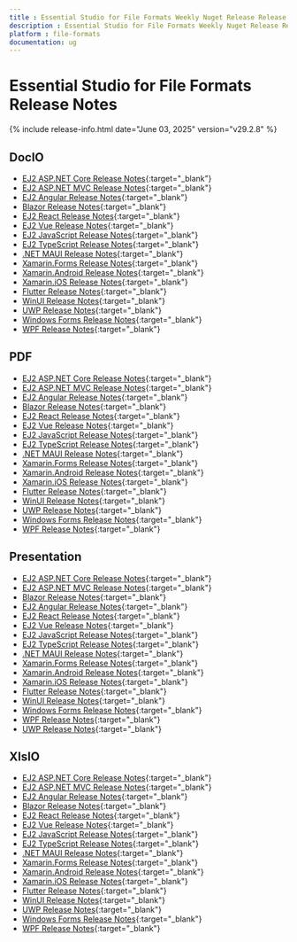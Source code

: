 ```yaml
---
title : Essential Studio for File Formats Weekly Nuget Release Release Notes  
description : Essential Studio for File Formats Weekly Nuget Release Release Notes  
platform : file-formats
documentation: ug
---
```


# Essential Studio for File Formats  Release Notes  

{% include release-info.html date="June 03, 2025" version="v29.2.8" %} 




## DocIO

* [EJ2 ASP.NET Core Release Notes](https://ej2.syncfusion.com/aspnetcore/documentation/release-notes/29.2.8#docio){:target="_blank"}
* [EJ2 ASP.NET MVC Release Notes](https://ej2.syncfusion.com/aspnetmvc/documentation/release-notes/29.2.8#docio){:target="_blank"}
* [EJ2 Angular Release Notes](https://ej2.syncfusion.com/angular/documentation/release-notes/29.2.8#docio){:target="_blank"}
* [Blazor Release Notes](https://blazor.syncfusion.com/documentation/release-notes/29.2.8#docio){:target="_blank"}
* [EJ2 React Release Notes](https://ej2.syncfusion.com/react/documentation/release-notes/29.2.8#docio){:target="_blank"}
* [EJ2 Vue  Release Notes](https://ej2.syncfusion.com/vue/documentation/release-notes/29.2.8#docio){:target="_blank"}
* [EJ2 JavaScript Release Notes](https://ej2.syncfusion.com/javascript/documentation/release-notes/29.2.8#docio){:target="_blank"}
* [EJ2 TypeScript Release Notes](https://ej2.syncfusion.com/documentation/release-notes/29.2.8#docio){:target="_blank"}
* [.NET MAUI Release Notes](/maui/release-notes/v29.2.8#docio){:target="_blank"}
* [Xamarin.Forms Release Notes](/xamarin/release-notes/v29.2.8#docio){:target="_blank"}
* [Xamarin.Android Release Notes](/xamarin-android/release-notes/v29.2.8#docio){:target="_blank"}
* [Xamarin.iOS Release Notes](/xamarin-ios/release-notes/v29.2.8#docio){:target="_blank"}
* [Flutter Release Notes](/flutter/release-notes/v29.2.8#docio){:target="_blank"}
* [WinUI Release Notes](/winui/release-notes/v29.2.8#docio){:target="_blank"}
* [UWP Release Notes](/uwp/release-notes/v29.2.8#docio){:target="_blank"}
* [Windows Forms Release Notes](/windowsforms/release-notes/v29.2.8#docio){:target="_blank"}
* [WPF Release Notes](/wpf/release-notes/v29.2.8#docio){:target="_blank"}



## PDF

* [EJ2 ASP.NET Core Release Notes](https://ej2.syncfusion.com/aspnetcore/documentation/release-notes/29.2.8#pdf){:target="_blank"}
* [EJ2 ASP.NET MVC Release Notes](https://ej2.syncfusion.com/aspnetmvc/documentation/release-notes/29.2.8#pdf){:target="_blank"}
* [EJ2 Angular Release Notes](https://ej2.syncfusion.com/angular/documentation/release-notes/29.2.8#pdf){:target="_blank"}
* [Blazor Release Notes](https://blazor.syncfusion.com/documentation/release-notes/29.2.8#pdf){:target="_blank"}
* [EJ2 React Release Notes](https://ej2.syncfusion.com/react/documentation/release-notes/29.2.8#pdf){:target="_blank"}
* [EJ2 Vue  Release Notes](https://ej2.syncfusion.com/vue/documentation/release-notes/29.2.8#pdf){:target="_blank"}
* [EJ2 JavaScript Release Notes](https://ej2.syncfusion.com/javascript/documentation/release-notes/29.2.8#pdf){:target="_blank"}
* [EJ2 TypeScript Release Notes](https://ej2.syncfusion.com/documentation/release-notes/29.2.8#pdf){:target="_blank"}
* [.NET MAUI Release Notes](/maui/release-notes/v29.2.8#pdf){:target="_blank"}
* [Xamarin.Forms Release Notes](/xamarin/release-notes/v29.2.8#pdf){:target="_blank"}
* [Xamarin.Android Release Notes](/xamarin-android/release-notes/v29.2.8#pdf){:target="_blank"}
* [Xamarin.iOS Release Notes](/xamarin-ios/release-notes/v29.2.8#pdf){:target="_blank"}
* [Flutter Release Notes](/flutter/release-notes/v29.2.8#pdf){:target="_blank"}
* [WinUI Release Notes](/winui/release-notes/v29.2.8#pdf){:target="_blank"}
* [UWP Release Notes](/uwp/release-notes/v29.2.8#pdf){:target="_blank"}
* [Windows Forms Release Notes](/windowsforms/release-notes/v29.2.8#pdf){:target="_blank"}
* [WPF Release Notes](/wpf/release-notes/v29.2.8#pdf){:target="_blank"}


## Presentation

* [EJ2 ASP.NET Core Release Notes](https://ej2.syncfusion.com/aspnetcore/documentation/release-notes/29.2.8#presentation){:target="_blank"}
* [EJ2 ASP.NET MVC Release Notes](https://ej2.syncfusion.com/aspnetmvc/documentation/release-notes/29.2.8#presentation){:target="_blank"}
* [Blazor Release Notes](https://blazor.syncfusion.com/documentation/release-notes/29.2.8#presentation){:target="_blank"}
* [EJ2 Angular Release Notes](https://ej2.syncfusion.com/angular/documentation/release-notes/29.2.8#presentation){:target="_blank"}
* [EJ2 React Release Notes](https://ej2.syncfusion.com/react/documentation/release-notes/29.2.8#presentation){:target="_blank"}
* [EJ2 Vue  Release Notes](https://ej2.syncfusion.com/vue/documentation/release-notes/29.2.8#presentation){:target="_blank"}
* [EJ2 JavaScript Release Notes](https://ej2.syncfusion.com/javascript/documentation/release-notes/29.2.8#presentation){:target="_blank"}
* [EJ2 TypeScript Release Notes](https://ej2.syncfusion.com/documentation/release-notes/29.2.8#presentation){:target="_blank"}
* [.NET MAUI Release Notes](/maui/release-notes/v29.2.8#presentation){:target="_blank"}
* [Xamarin.Forms Release Notes](/xamarin/release-notes/v29.2.8#presentation){:target="_blank"}
* [Xamarin.Android Release Notes](/xamarin-android/release-notes/v29.2.8#presentation){:target="_blank"}
* [Xamarin.iOS Release Notes](/xamarin-ios/release-notes/v29.2.8#presentation){:target="_blank"}
* [Flutter Release Notes](/flutter/release-notes/v29.2.8#presentation){:target="_blank"}
* [WinUI Release Notes](/winui/release-notes/v29.2.8#presentation){:target="_blank"}
* [Windows Forms Release Notes](/windowsforms/release-notes/v29.2.8#presentation){:target="_blank"}
* [WPF Release Notes](/wpf/release-notes/v29.2.8#presentation){:target="_blank"}
* [UWP Release Notes](/uwp/release-notes/v29.2.8#presentation){:target="_blank"}



## XlsIO

* [EJ2 ASP.NET Core Release Notes](https://ej2.syncfusion.com/aspnetcore/documentation/release-notes/29.2.8#xlsio){:target="_blank"}
* [EJ2 ASP.NET MVC Release Notes](https://ej2.syncfusion.com/aspnetmvc/documentation/release-notes/29.2.8#xlsio){:target="_blank"}
* [EJ2 Angular Release Notes](https://ej2.syncfusion.com/angular/documentation/release-notes/29.2.8#xlsio){:target="_blank"}
* [Blazor Release Notes](https://blazor.syncfusion.com/documentation/release-notes/29.2.8#xlsio){:target="_blank"}
* [EJ2 React Release Notes](https://ej2.syncfusion.com/react/documentation/release-notes/29.2.8#xlsio){:target="_blank"}
* [EJ2 Vue  Release Notes](https://ej2.syncfusion.com/vue/documentation/release-notes/29.2.8#xlsio){:target="_blank"}
* [EJ2 JavaScript Release Notes](https://ej2.syncfusion.com/javascript/documentation/release-notes/29.2.8#xlsio){:target="_blank"}
* [EJ2 TypeScript Release Notes](https://ej2.syncfusion.com/documentation/release-notes/29.2.8#xlsio){:target="_blank"}
* [.NET MAUI Release Notes](/maui/release-notes/v29.2.8#xlsio){:target="_blank"}
* [Xamarin.Forms Release Notes](/xamarin/release-notes/v29.2.8#xlsio){:target="_blank"}
* [Xamarin.Android Release Notes](/xamarin-android/release-notes/v29.2.8#xlsio){:target="_blank"}
* [Xamarin.iOS Release Notes](/xamarin-ios/release-notes/v29.2.8#xlsio){:target="_blank"}
* [Flutter Release Notes](/flutter/release-notes/v29.2.8#xlsio){:target="_blank"}
* [WinUI Release Notes](/winui/release-notes/v29.2.8#xlsio){:target="_blank"}
* [UWP Release Notes](/uwp/release-notes/v29.2.8#xlsio){:target="_blank"}
* [Windows Forms Release Notes](/windowsforms/release-notes/v29.2.8#xlsio){:target="_blank"}
* [WPF Release Notes](/wpf/release-notes/v29.2.8#xlsio){:target="_blank"}



